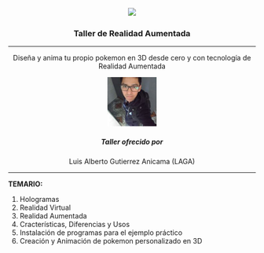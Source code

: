 
<p align="center">
<img src="https://raw.githubusercontent.com/LAGAxyz/Taller-RA/master/Pokemon%20Go.png" width="150">
</p>

<h3 align="center">Taller de Realidad Aumentada</h3>

------------

<p align="center">
Diseña y anima tu propio pokemon en 3D desde cero y con tecnología de Realidad Aumentada
</p>

<p align="center">
<img src="https://raw.githubusercontent.com/LAGAxyz/LAGAxyz/master/Foto%20(perfil).jpg" width="100">
</p>

<h5 align="center">Taller ofrecido por</h5>
<p align="center">Luis Alberto Gutierrez Anicama (LAGA)</p>

------------

**TEMARIO:**
1. Hologramas
2. Realidad Virtual
3. Realidad Aumentada
4. Cracterísticas, Diferencias y Usos
5. Instalación de programas para el ejemplo práctico
6. Creación y Animación de pokemon personalizado en 3D
